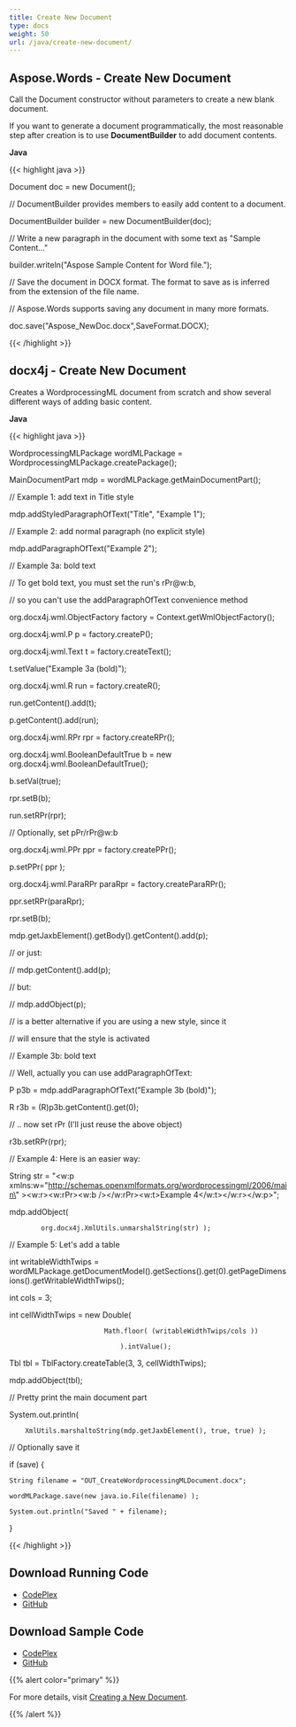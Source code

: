 ```yaml
---
title: Create New Document
type: docs
weight: 50
url: /java/create-new-document/
---
```


## **Aspose.Words - Create New Document**
Call the Document constructor without parameters to create a new blank document.

If you want to generate a document programmatically, the most reasonable step after creation is to use **DocumentBuilder** to add document contents.

**Java**

{{< highlight java >}}

 Document doc = new Document();

// DocumentBuilder provides members to easily add content to a document.

DocumentBuilder builder = new DocumentBuilder(doc);

// Write a new paragraph in the document with some text as "Sample Content..."

builder.writeln("Aspose Sample Content for Word file.");

// Save the document in DOCX format. The format to save as is inferred from the extension of the file name.

// Aspose.Words supports saving any document in many more formats.

doc.save("Aspose_NewDoc.docx",SaveFormat.DOCX);

{{< /highlight >}}
## **docx4j - Create New Document**
Creates a WordprocessingML document from scratch and show several different ways of adding basic content.

**Java**

{{< highlight java >}}

 WordprocessingMLPackage wordMLPackage = WordprocessingMLPackage.createPackage();

MainDocumentPart mdp = wordMLPackage.getMainDocumentPart();

// Example 1: add text in Title style

mdp.addStyledParagraphOfText("Title", "Example 1");

// Example 2: add normal paragraph (no explicit style)

mdp.addParagraphOfText("Example 2");

// Example 3a: bold text

// To get bold text, you must set the run's rPr@w:b,

// so you can't use the addParagraphOfText convenience method

org.docx4j.wml.ObjectFactory factory = Context.getWmlObjectFactory();

org.docx4j.wml.P  p = factory.createP();

org.docx4j.wml.Text  t = factory.createText();

t.setValue("Example 3a (bold)");

org.docx4j.wml.R  run = factory.createR();

run.getContent().add(t);

p.getContent().add(run);


org.docx4j.wml.RPr rpr = factory.createRPr();

org.docx4j.wml.BooleanDefaultTrue b = new org.docx4j.wml.BooleanDefaultTrue();

b.setVal(true);

rpr.setB(b);

run.setRPr(rpr);

// Optionally, set pPr/rPr@w:b

org.docx4j.wml.PPr ppr = factory.createPPr();

p.setPPr( ppr );

org.docx4j.wml.ParaRPr paraRpr = factory.createParaRPr();

ppr.setRPr(paraRpr);

rpr.setB(b);

mdp.getJaxbElement().getBody().getContent().add(p);

// or just:

// mdp.getContent().add(p);

// but:

// mdp.addObject(p);

// is a better alternative if you are using a new style, since it

// will ensure that the style is activated

// Example 3b: bold text

// Well, actually you can use addParagraphOfText:

P p3b = mdp.addParagraphOfText("Example 3b (bold)");

R r3b = (R)p3b.getContent().get(0);

// .. now set rPr (I'll just reuse the above object)

r3b.setRPr(rpr);


// Example 4: Here is an easier way:

String str = "<w:p xmlns:w=\"http://schemas.openxmlformats.org/wordprocessingml/2006/main\" ><w:r><w:rPr><w:b /></w:rPr><w:t>Example 4</w:t></w:r></w:p>";

mdp.addObject(

			org.docx4j.XmlUtils.unmarshalString(str) );


// Example 5: Let's add a table

int writableWidthTwips = wordMLPackage.getDocumentModel().getSections().get(0).getPageDimensions().getWritableWidthTwips();

int cols = 3;

int cellWidthTwips = new Double(

							Math.floor( (writableWidthTwips/cols ))

								).intValue();

Tbl tbl = TblFactory.createTable(3, 3, cellWidthTwips);

mdp.addObject(tbl);


// Pretty print the main document part

System.out.println(

		XmlUtils.marshaltoString(mdp.getJaxbElement(), true, true) );

// Optionally save it

if (save) {

	String filename = "OUT_CreateWordprocessingMLDocument.docx";

	wordMLPackage.save(new java.io.File(filename) );

	System.out.println("Saved " + filename);

}

{{< /highlight >}}
## **Download Running Code**
- [CodePlex](https://aspose-wordsjavadocx4j.codeplex.com/releases/view/618874)
- [GitHub](https://github.com/aspose-words/Aspose.Words-for-Java/releases/tag/Aspose.Words_Java_for_Docx4j-v1.0.0)
## **Download Sample Code**
- [CodePlex](https://aspose-wordsjavadocx4j.codeplex.com/SourceControl/latest#src/main/java/com/aspose/words/examples/featurescomparison/documents/createnewdoc/)
- [GitHub](https://github.com/aspose-words/Aspose.Words-for-Java/tree/master/Plugins/Aspose.Words-for-Java_for_Docx4j/src/main/java/com/aspose/words/examples/featurescomparison/documents/createnewdoc)

{{% alert color="primary" %}} 

For more details, visit [Creating a New Document](/words/java/creating-or-loading-a-document/).

{{% /alert %}}
